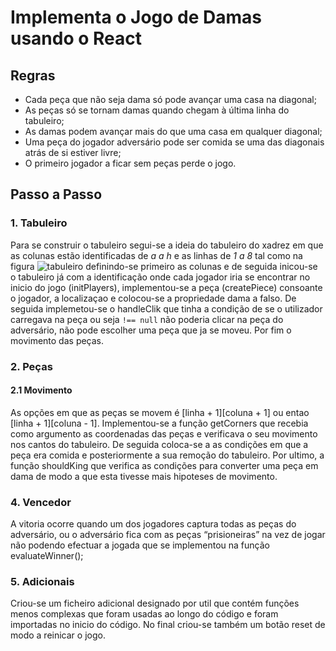 # Implementa o Jogo de Damas usando o **React**
## Regras

- Cada peça que não seja dama só pode avançar uma casa na diagonal;
- As peças só se tornam damas quando chegam à última linha do tabuleiro;
- As damas podem avançar mais do que uma casa em qualquer diagonal;
- Uma peça do jogador adversário pode ser comida se uma das diagonais atrás de si estiver livre;
- O primeiro jogador a ficar sem peças perde o jogo.

## Passo a Passo
### 1. Tabuleiro

Para se construir o tabuleiro segui-se a ideia do tabuleiro do xadrez em que as colunas estão identificadas de *a a h* e as linhas de *1 a 8* tal como na figura 
![tabuleiro](https://www.centroxogo.pt/media/catalog/product/cache/2/image/9df78eab33525d08d6e5fb8d27136e95/1/8/187T137_1.jpg)
definindo-se primeiro as colunas e de seguida inicou-se o tabuleiro já com a identificação onde cada jogador iria se encontrar no inicio do jogo (initPlayers), implementou-se a peça (createPiece) consoante o jogador, a localizaçao e colocou-se a propriedade dama a falso. 
De seguida implemetou-se o handleClik que tinha a condição de se o utilizador carregava na peça ou seja `!== null` não poderia clicar na peça do adversário, não pode escolher uma peça que ja se moveu. Por fim o movimento das peças.
### 2. Peças

#### 2.1 Movimento

As opções em que as peças se movem é [linha + 1][coluna + 1] ou entao [linha + 1][coluna - 1].
    Implementou-se a função getCorners que recebia como argumento as coordenadas das peças e verificava o seu movimento nos cantos do tabuleiro.
De seguida coloca-se a as condições em que a peça era comida e posteriormente a sua remoção do tabuleiro.
Por ultimo, a função shouldKing que verifica as condições para converter uma peça em dama de modo a que esta tivesse mais hipoteses de movimento.

### 4. Vencedor

A vitoria ocorre quando um dos jogadores captura todas as peças do adversário, ou o adversário fica com as peças “prisioneiras” na vez de jogar não podendo efectuar a jogada que se implementou na função evaluateWinner();
### 5. Adicionais

Criou-se um ficheiro adicional designado por util que contém funções menos complexas que foram usadas ao longo do código e foram importadas no inicio do código.
No final criou-se também um botão reset de modo a reinicar o jogo.

